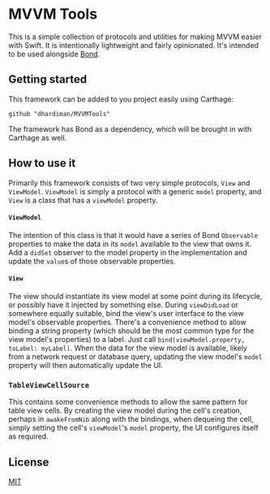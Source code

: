 # MVVM Tools
This is a simple collection of protocols and utilities for making MVVM easier
with Swift. It is intentionally lightweight and fairly opinionated. It's
intended to be used alongside [Bond](https://github.com/SwiftBond/Bond).

## Getting started
This framework can be added to you project easily using Carthage:

```
github "dhardiman/MVVMTools"
```

The framework has Bond as a dependency, which will be brought in with Carthage
as well.

## How to use it
Primarily this framework consists of two very simple protocols, `View` and
`ViewModel`. `ViewModel` is simply a protocol with a generic `model` property,
and `View` is a class that has a `viewModel` property.

#### `ViewModel`
The intention of this class is that it would have a series of Bond `Observable`
properties to make the data in its `model` available to the view that owns it.
Add a `didSet` observer to the model property in the implementation and update
the `value`s of those observable properties.

#### `View`
The view should instantiate its view model at some point during its lifecycle,
or possibly have it injected by something else. During `viewDidLoad` or
somewhere equally suitable, bind the view's user interface to the view model's
observable properties. There's a convenience method to allow binding a string
property (which should be the most common type for the view model's properties)
to a label. Just call `bind(viewModel.property, toLabel: myLabel)`. When the
data for the view model is available, likely from a network request or database
query, updating the view model's `model` property will then automatically update
the UI.

### `TableViewCellSource`
This contains some convenience methods to allow the same pattern for table view
cells. By creating the view model during the cell's creation, perhaps in
`awakeFromNib` along with the bindings, when dequeing the cell, simply setting
the cell's `viewModel`'s `model` property, the UI configures itself as required.

## License
[MIT](LICENSE)
